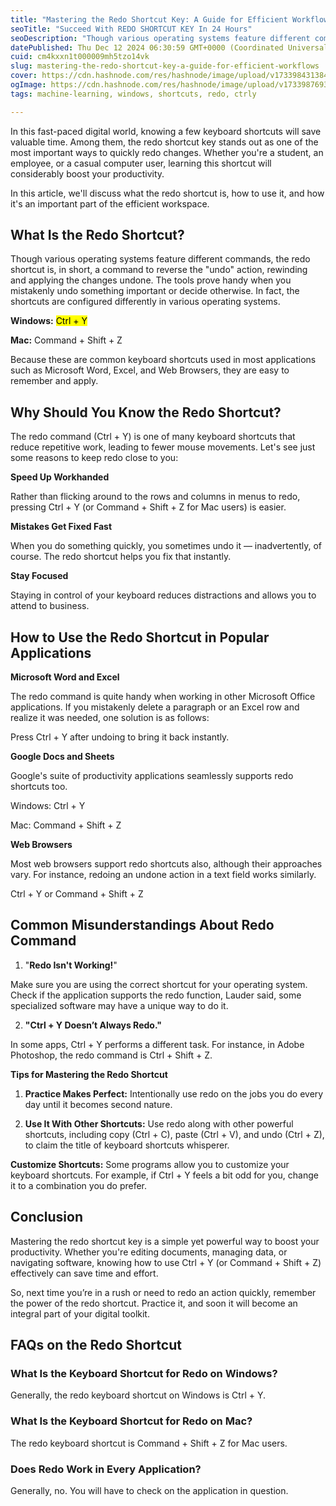```yaml
---
title: "Mastering the Redo Shortcut Key: A Guide for Efficient Workflows"
seoTitle: "Succeed With REDO SHORTCUT KEY In 24 Hours"
seoDescription: "Though various operating systems feature different commands, the redo shortcut is, in short, a command to reverse the "undo" action, rewinding and applying"
datePublished: Thu Dec 12 2024 06:30:59 GMT+0000 (Coordinated Universal Time)
cuid: cm4kxxn1t000009mh5tzo14vk
slug: mastering-the-redo-shortcut-key-a-guide-for-efficient-workflows
cover: https://cdn.hashnode.com/res/hashnode/image/upload/v1733984313845/52b2400d-4d0c-4321-b167-9850e4e39e94.jpeg
ogImage: https://cdn.hashnode.com/res/hashnode/image/upload/v1733987693185/9ab0e7ee-445c-4acc-baa7-f3fb10784d6d.jpeg
tags: machine-learning, windows, shortcuts, redo, ctrly

---
```


In this fast-paced digital world, knowing a few keyboard shortcuts will save valuable time. Among them, the redo shortcut key stands out as one of the most important ways to quickly redo changes. Whether you're a student, an employee, or a casual computer user, learning this shortcut will considerably boost your productivity.

In this article, we'll discuss what the redo shortcut is, how to use it, and how it's an important part of the efficient workspace.

## **What Is the Redo Shortcut?**

Though various operating systems feature different commands, the redo shortcut is, in short, a command to reverse the "undo" action, rewinding and applying the changes undone. The tools prove handy when you mistakenly undo something important or decide otherwise. In fact, the shortcuts are configured differently in various operating systems.

**Windows:** <mark>Ctrl + Y</mark>

**Mac:** Command + Shift + Z

Because these are common keyboard shortcuts used in most applications such as Microsoft Word, Excel, and Web Browsers, they are easy to remember and apply.

## **Why Should You Know the Redo Shortcut?**

The redo command (Ctrl + Y) is one of many keyboard shortcuts that reduce repetitive work, leading to fewer mouse movements. Let's see just some reasons to keep redo close to you:

**Speed Up Workhanded**

Rather than flicking around to the rows and columns in menus to redo, pressing Ctrl + Y (or Command + Shift + Z for Mac users) is easier.

**Mistakes Get Fixed Fast**

When you do something quickly, you sometimes undo it — inadvertently, of course. The redo shortcut helps you fix that instantly.

**Stay Focused**

Staying in control of your keyboard reduces distractions and allows you to attend to business. 

## **How to Use the Redo Shortcut in Popular Applications**

**Microsoft Word and Excel**

The redo command is quite handy when working in other Microsoft Office applications. If you mistakenly delete a paragraph or an Excel row and realize it was needed, one solution is as follows:

Press Ctrl + Y after undoing to bring it back instantly.

**Google Docs and Sheets**

Google's suite of productivity applications seamlessly supports redo shortcuts too.

Windows: Ctrl + Y

Mac: Command + Shift + Z

**Web Browsers**

Most web browsers support redo shortcuts also, although their approaches vary. For instance, redoing an undone action in a text field works similarly.

Ctrl + Y or Command + Shift + Z

## **Common Misunderstandings About Redo Command**

1. "**Redo Isn't Working!**"
    

Make sure you are using the correct shortcut for your operating system. Check if the application supports the redo function, Lauder said, some specialized software may have a unique way to do it.

2. **"Ctrl + Y Doesn’t Always Redo."**
    

In some apps, Ctrl + Y performs a different task. For instance, in Adobe Photoshop, the redo command is Ctrl + Shift + Z.

**Tips for Mastering the Redo Shortcut**

1. **Practice Makes Perfect:** Intentionally use redo on the jobs you do every day until it becomes second nature.
    
2. **Use It With Other Shortcuts:** Use redo along with other powerful shortcuts, including copy (Ctrl + C), paste (Ctrl + V), and undo (Ctrl + Z), to claim the title of keyboard shortcuts whisperer.
    

**Customize Shortcuts:** Some programs allow you to customize your keyboard shortcuts. For example, if Ctrl + Y feels a bit odd for you, change it to a combination you do prefer.

## **Conclusion**

Mastering the redo shortcut key is a simple yet powerful way to boost your productivity. Whether you're editing documents, managing data, or navigating software, knowing how to use Ctrl + Y (or Command + Shift + Z) effectively can save time and effort.

So, next time you’re in a rush or need to redo an action quickly, remember the power of the redo shortcut. Practice it, and soon it will become an integral part of your digital toolkit.

## **FAQs on the Redo Shortcut**

### **What Is the Keyboard Shortcut for Redo on Windows?**

Generally, the redo keyboard shortcut on Windows is Ctrl + Y.

### **What Is the Keyboard Shortcut for Redo on Mac?**

The redo keyboard shortcut is Command + Shift + Z for Mac users.

### **Does Redo Work in Every Application?** 

Generally, no. You will have to check on the application in question.